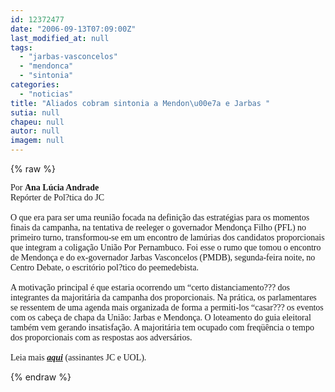 ```yaml
---
id: 12372477
date: "2006-09-13T07:09:00Z"
last_modified_at: null
tags:
  - "jarbas-vasconcelos"
  - "mendonca"
  - "sintonia"
categories:
  - "noticias"
title: "Aliados cobram sintonia a Mendon\u00e7a e Jarbas "
sutia: null
chapeu: null
autor: null
imagem: null
---
```

{% raw %}
<p><P><FONT face=Verdana>Por <STRONG>Ana Lúcia Andrade</STRONG><BR>Repórter de Pol?tica do JC<BR><BR>O que era para ser uma reunião focada na definição das estratégias para os momentos finais da campanha, na tentativa de reeleger o governador Mendonça Filho (PFL) no primeiro turno, transformou-se em um encontro de lamúrias dos candidatos proporcionais que integram a coligação União Por Pernambuco. Foi esse o rumo que tomou o encontro de Mendonça e do ex-governador Jarbas Vasconcelos (PMDB), segunda-feira noite, no Centro Debate, o escritório pol?tico do peemedebista.<BR><BR>A motivação principal é que estaria ocorrendo um “certo distanciamento??? dos integrantes da majoritária da campanha dos proporcionais. Na prática, os parlamentares se ressentem de uma agenda mais organizada de forma a permiti-los “casar??? os eventos com os cabeça de chapa da União: Jarbas e Mendonça. O loteamento do guia eleitoral também vem gerando insatisfação. A majoritária tem ocupado com freqüência o tempo dos proporcionais com as respostas aos adversários.<BR><BR>Leia mais <STRONG><EM><A href=\"https://jc3.uol.com.br/jornal/2006/09/13/not_200581.php\" target=_blank>aqui</A></EM></STRONG> (assinantes JC e UOL).</FONT></P> </p>
{% endraw %}